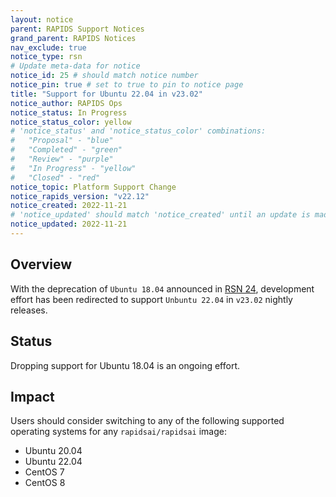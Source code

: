 ```yaml
---
layout: notice
parent: RAPIDS Support Notices
grand_parent: RAPIDS Notices
nav_exclude: true
notice_type: rsn
# Update meta-data for notice
notice_id: 25 # should match notice number
notice_pin: true # set to true to pin to notice page
title: "Support for Ubuntu 22.04 in v23.02"
notice_author: RAPIDS Ops
notice_status: In Progress
notice_status_color: yellow
# 'notice_status' and 'notice_status_color' combinations:
#   "Proposal" - "blue"
#   "Completed" - "green"
#   "Review" - "purple"
#   "In Progress" - "yellow"
#   "Closed" - "red"
notice_topic: Platform Support Change
notice_rapids_version: "v22.12"
notice_created: 2022-11-21
# 'notice_updated' should match 'notice_created' until an update is made
notice_updated: 2022-11-21
---
```


## Overview

With the deprecation of `Ubuntu 18.04` announced in [RSN 24](/notices/rsn0024), development
effort has been redirected to support `Unbuntu 22.04` in `v23.02` nightly releases.

## Status

Dropping support for Ubuntu 18.04 is an ongoing effort.

## Impact

Users should consider switching to any of the following supported operating systems for any `rapidsai/rapidsai` image:
  - Ubuntu 20.04
  - Ubuntu 22.04
  - CentOS 7
  - CentOS 8
